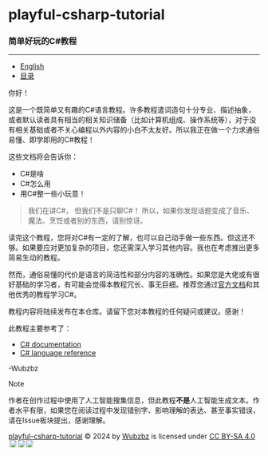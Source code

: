 # playful-csharp-tutorial

### 简单好玩的C#教程

---

- [English](/en-README.md) 
- [目录](/Contents.md)

你好！

这是一个既简单又有趣的C#语言教程。许多教程遣词造句十分专业、描述抽象，或者默认读者具有相当的相关知识储备（比如计算机组成、操作系统等），对于没有相关基础或者不关心编程以外内容的小白不太友好。所以我正在做一个力求通俗易懂、即学即用的C#教程！

这些文档将会告诉你：

+ C#是啥
+ C#怎么用
+ 用C#整一些小玩意！

> 我们在讲C#， 但我们不是只聊C#！ 所以，如果你发现话题变成了音乐、魔法、烹饪或者别的东西，请别惊讶。

读完这个教程，您将对C#有一定的了解，也可以自己动手做一些东西。但这还不够。如果要应对更加复杂的项目，您还需深入学习其他内容。我也在考虑推出更多简易生动的教程。

然而，通俗易懂的代价是语言的简洁性和部分内容的准确性。如果您是大佬或有很好基础的学习者，有可能会觉得本教程冗长、事无巨细。推荐您通过[官方文档](https://learn.microsoft.com/en-us/dotnet/csharp/)和其他优秀的教程学习C#。

教程内容将陆续发布在本仓库。请留下您对本教程的任何疑问或建议。感谢！

此教程主要参考了：

- [C# documentation](https://learn.microsoft.com/en-us/dotnet/csharp/tour-of-csharp/)
- [C# language reference](https://learn.microsoft.com/en-us/dotnet/csharp/language-reference/)

-Wubzbz

> [!NOTE]
> 作者在创作过程中使用了人工智能搜集信息，但此教程**不是**人工智能生成文本。作者水平有限，如果您在阅读过程中发现错别字、影响理解的表达、甚至事实错误，请在Issue板块提出，感谢理解。

<a href="https://github.com/Wubzbz/playful-csharp-tutorial">playful-csharp-tutorial</a> © 2024 by <a href="https://github.com/Wubzbz">Wubzbz</a> is licensed under <a href="https://creativecommons.org/licenses/by-sa/4.0/">CC BY-SA 4.0</a><img src="https://mirrors.creativecommons.org/presskit/icons/cc.svg" style="max-width: 1em;max-height:1em;margin-left: .2em;"><img src="https://mirrors.creativecommons.org/presskit/icons/by.svg" style="max-width: 1em;max-height:1em;margin-left: .2em;"><img src="https://mirrors.creativecommons.org/presskit/icons/sa.svg" style="max-width: 1em;max-height:1em;margin-left: .2em;">